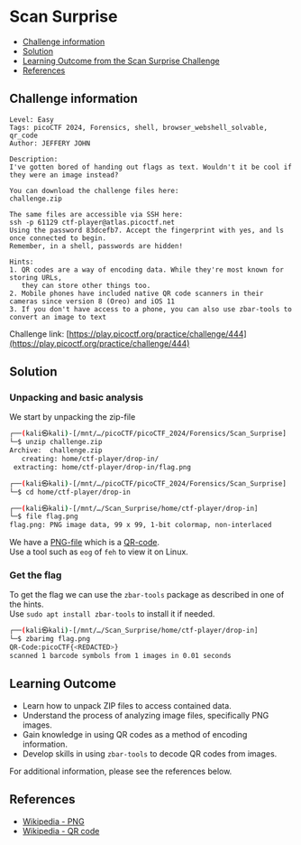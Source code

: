 # Scan Surprise

- [Challenge information](#challenge-information)
- [Solution](#solution)
- [Learning Outcome from the Scan Surprise Challenge](#learning-outcome)
- [References](#references)

## Challenge information
```
Level: Easy
Tags: picoCTF 2024, Forensics, shell, browser_webshell_solvable, qr_code
Author: JEFFERY JOHN

Description:
I've gotten bored of handing out flags as text. Wouldn't it be cool if they were an image instead?

You can download the challenge files here:
challenge.zip

The same files are accessible via SSH here:
ssh -p 61129 ctf-player@atlas.picoctf.net
Using the password 83dcefb7. Accept the fingerprint with yes, and ls once connected to begin. 
Remember, in a shell, passwords are hidden!

Hints:
1. QR codes are a way of encoding data. While they're most known for storing URLs, 
   they can store other things too.
2. Mobile phones have included native QR code scanners in their cameras since version 8 (Oreo) and iOS 11
3. If you don't have access to a phone, you can also use zbar-tools to convert an image to text
```
Challenge link: [https://play.picoctf.org/practice/challenge/444](https://play.picoctf.org/practice/challenge/444)

## Solution

### Unpacking and basic analysis

We start by unpacking the zip-file
```bash
┌──(kali㉿kali)-[/mnt/…/picoCTF/picoCTF_2024/Forensics/Scan_Surprise]
└─$ unzip challenge.zip 
Archive:  challenge.zip
   creating: home/ctf-player/drop-in/
 extracting: home/ctf-player/drop-in/flag.png  

┌──(kali㉿kali)-[/mnt/…/picoCTF/picoCTF_2024/Forensics/Scan_Surprise]
└─$ cd home/ctf-player/drop-in 

┌──(kali㉿kali)-[/mnt/…/Scan_Surprise/home/ctf-player/drop-in]
└─$ file flag.png            
flag.png: PNG image data, 99 x 99, 1-bit colormap, non-interlaced
```
We have a [PNG-file](https://en.wikipedia.org/wiki/PNG) which is a [QR-code](https://en.wikipedia.org/wiki/QR_code).  
Use a tool such as `eog` of `feh` to view it on Linux.

### Get the flag

To get the flag we can use the `zbar-tools` package as described in one of the hints.  
Use `sudo apt install zbar-tools` to install it if needed.
```bash
┌──(kali㉿kali)-[/mnt/…/Scan_Surprise/home/ctf-player/drop-in]
└─$ zbarimg flag.png 
QR-Code:picoCTF{<REDACTED>}
scanned 1 barcode symbols from 1 images in 0.01 seconds
```

## Learning Outcome
- Learn how to unpack ZIP files to access contained data.
- Understand the process of analyzing image files, specifically PNG images.
- Gain knowledge in using QR codes as a method of encoding information.
- Develop skills in using `zbar-tools` to decode QR codes from images.


For additional information, please see the references below.

## References

- [Wikipedia - PNG](https://en.wikipedia.org/wiki/PNG)
- [Wikipedia - QR code](https://en.wikipedia.org/wiki/QR_code)